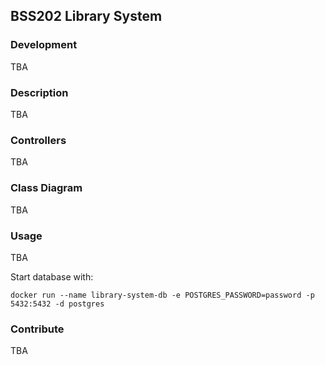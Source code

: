## BSS202 Library System

### Development

TBA

### Description

TBA

### Controllers

TBA

### Class Diagram

TBA

### Usage

TBA

Start database with:
````
docker run --name library-system-db -e POSTGRES_PASSWORD=password -p 5432:5432 -d postgres
````

### Contribute

TBA